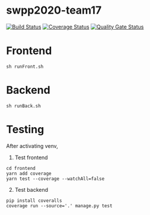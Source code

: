 # swpp2020-team17
[![Build Status](https://travis-ci.org/swsnu/swpp2020-team17.svg?branch=master)](https://travis-ci.org/swsnu/swpp2020-team17)
[![Coverage Status](https://coveralls.io/repos/github/swsnu/swpp2019-team17/badge.svg?branch=master)](https://coveralls.io/github/swsnu/swpp2019-team17?branch=master)
[![Quality Gate Status](https://sonarcloud.io/api/project_badges/measure?project=swsnu_swpp2019-team17&metric=alert_status)](https://sonarcloud.io/dashboard?id=swsnu_swpp2019-team17)


# Frontend
<pre><code>sh runFront.sh
</code></pre>

# Backend
<pre><code>sh runBack.sh
</code></pre>

# Testing
After activating venv,
1. Test frontend
<pre><code>cd frontend   
yarn add coverage
yarn test --coverage --watchAll=false
</code></pre>

2. Test backend
<pre><code>pip install coveralls
coverage run --source='.' manage.py test
</code></pre>
